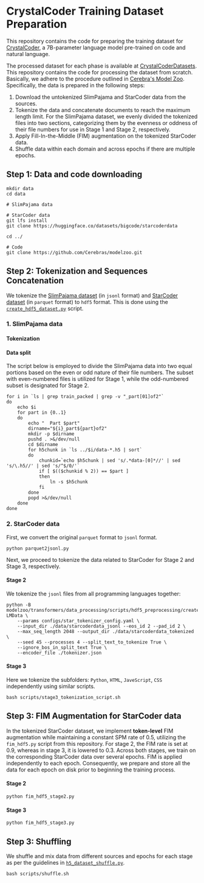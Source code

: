 # CrystalCoder Training Dataset Preparation

This repository contains the code for preparing the training dataset for [CrystalCoder](https://huggingface.co/LLM360/CrystalCoder), a 7B-parameter language model pre-trained on code and natural language.

The processed dataset for each phase is available at [CrystalCoderDatasets](https://huggingface.co/datasets/LLM360/CrystalCoderDatasets). This repository contains the code for processing the dataset from scratch. 
Basically, we adhere to the procedure outlined in [Cerebra's Model Zoo](https://github.com/Cerebras/modelzoo/tree/main/modelzoo/transformers/data_processing/scripts). Specifically, the data is prepared in the following steps:

1. Download the untokenized SlimPajama and StarCoder data from the sources.
2. Tokenize the data and concatenate documents to reach the maximum length limit. For the SlimPajama dataset, we evenly divided the tokenized files into two sections, categorizing them by the evenness or oddness of their file numbers for use in Stage 1 and Stage 2, respectively.
3. Apply Fill-In-the-Middle (FIM) augmentation on the tokenized StarCoder data.
4. Shuffle data within each domain and across epochs if there are multiple epochs.

## Step 1: Data and code downloading
```
mkdir data
cd data

# SlimPajama data

# StarCoder data
git lfs install
git clone https://huggingface.co/datasets/bigcode/starcoderdata

cd ../

# Code
git clone https://github.com/Cerebras/modelzoo.git
```


## Step 2: Tokenization and Sequences Concatenation

We tokenize the [SlimPajama dataset](https://huggingface.co/datasets/cerebras/SlimPajama-627B) (in `jsonl` format) and [StarCoder dataset](https://huggingface.co/datasets/bigcode/starcoderdata) (in `parquet` format) to `hdf5` format. This is done using the [`create_hdf5_dataset.py`](https://github.com/Cerebras/modelzoo/blob/main/modelzoo/transformers/data_processing/scripts/hdf5_preprocessing/create_hdf5_dataset.py) script.

### 1. SlimPajama data

#### Tokenization

#### Data split

The script below is employed to divide the SlimPajama data into two equal portions based on the even or odd nature of their file numbers. The subset with even-numbered files is utilized for Stage 1, while the odd-numbered subset is designated for Stage 2.

```
for i in `ls | grep train_packed | grep -v "_part[01]of2"`
do
	echo $i
	for part in {0..1}
	do
		echo "  Part $part"
		dirname="${i}_part${part}of2"
		mkdir -p $dirname
		pushd . >&/dev/null
		cd $dirname
		for h5chunk in `ls ../$i/data-*.h5 | sort`
		do
			chunkid=`echo $h5chunk | sed 's/.*data-[0]*//' | sed 's/\.h5//' | sed 's/^$/0/'`
			if [ $(($chunkid % 2)) == $part ]
			then
				ln -s $h5chunk
			fi
		done
		popd >&/dev/null
	done
done
```


### 2. StarCoder data

First, we convert the original `parquet` format to `jsonl` format.

```
python parquet2jsonl.py
```

Next, we proceed to tokenize the data related to StarCoder for Stage 2 and Stage 3, respectively.

#### Stage 2

We tokenize the `jsonl` files from all programming languages together:

```
python -B modelzoo/transformers/data_processing/scripts/hdf5_preprocessing/create_hdf5_dataset.py LMData \ 
    --params configs/star_tokenizer_config.yaml \ 
    --input_dir ./data/starcoderdata_jsonl --eos_id 2 --pad_id 2 \ 
    --max_seq_length 2048 --output_dir ./data/starcoderdata_tokenized \ 
    --seed 45 --processes 4 --split_text_to_tokenize True \ 
    --ignore_bos_in_split_text True \ 
    --encoder_file ./tokenizer.json
```

#### Stage 3

Here we tokenize the subfolders: `Python`, `HTML`, `JaveScript`, `CSS` independently using similar scripts.
```
bash scripts/stage3_tokenization_script.sh
```


## Step 3: FIM Augmentation for StarCoder data

In the tokenized StarCoder dataset, we implement **token-level** FIM augmentation while maintaining a constant SPM rate of 0.5, utilizing the `fim_hdf5.py` script from this repository. For stage 2, the FIM rate is set at 0.9, whereas in stage 3, it is lowered to 0.3. Across both stages, we train on the corresponding StarCoder data over several epochs. FIM is applied independently to each epoch. Consequently, we prepare and store all the data for each epoch on disk prior to beginning the training process.

#### Stage 2

```
python fim_hdf5_stage2.py
```

#### Stage 3
```
python fim_hdf5_stage3.py
```

## Step 3: Shuffling

We shuffle and mix data from different sources and epochs for each stage as per the guidelines in [`h5_dataset_shuffle.py`](https://github.com/Cerebras/modelzoo/blob/main/modelzoo/transformers/data_processing/scripts/hdf5_shuffling/h5_dataset_shuffle.py).

```
bash scripts/shuffle.sh
```